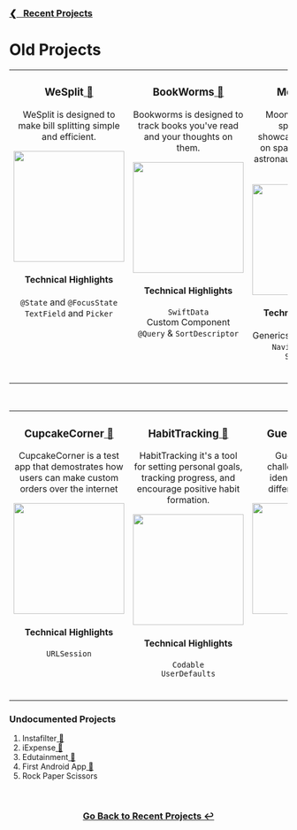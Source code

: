 <h3><a href="https://github.com/ricardonovelot#-recent-projects">❮‎‎‎ &nbsp; Recent Projects</a></h3>

<h1>Old Projects</h1>

<table>
<tr>

<!-- PROJECT 1 -->
  
<td valign="top" align="center" width="380">
<h3>WeSplit<a href="https://github.com/ricardonovelot/WeSplit"> 🔗</a></h3>

<p>WeSplit is designed to make bill splitting simple and efficient.</p>

<img src="https://github.com/ricardonovelot/WeSplit/assets/84286086/3af0962b-8838-441b-8f25-139231efb13a" width="200">
<h4>Technical Highlights</h4>

<p>
  <code>@State</code> and <code>@FocusState</code><br>
  <code>TextField</code> and <code>Picker</code>
</p>
<br>
</td>

<!-- PROJECT 2 -->
  
<td valign="top" align="center" width="380">
<h3>BookWorms<a href="https://github.com/ricardonovelot/BookWorms"> 🔗</a></h3>

<p>Bookworms is designed to track books you've read and your thoughts on them.</p>

<img src="https://github.com/ricardonovelot/BookWorms/assets/84286086/b792b98e-516b-4435-b305-e1f33ece8049" width="200">
<h4>Technical Highlights</h4>

<p>
  <code>SwiftData</code><br>
  Custom Component<br>
  <code>@Query</code> & <code>SortDescriptor</code>
</p>
</td>

<!-- PROJECT 3 -->

<td valign="top" align="center" width="380">

<h3>MoonShot<a href="https://github.com/ricardonovelot/Moonshot"> 🔗</a></h3>

<p>Moonshot dives into space history, showcasing information on space missions and astronauts in an engaging way.</p>

<img src="https://github.com/ricardonovelot/Moonshot/assets/84286086/63e9c612-1b0e-4d8c-b00b-a08ad800ab13" width="200">
<h4>Technical Highlights</h4>

<p>
  Generics for Codable Data<br>
  <code>NavigationLink</code> & <code>ScrollView</code>
</p>
<br>
</td>  
</tr>
</table>
<br>
<!-- ROW 2 -->
<table>
<tr>

<!-- PROJECT 4 -->
  
<td valign="top" align="center" width="380">
  
<h3>CupcakeCorner<a href="https://github.com/ricardonovelot/CupcakeCorner"> 🔗</a></h3>
<p>CupcakeCorner is a test app that demostrates how users can make custom orders over the internet</p>
<img src="https://github.com/ricardonovelot/CupcakeCorner/assets/84286086/bb06f24a-c1c0-4747-9a6e-aab632c614ba" width="200">
<h4>Technical Highlights</h4>
<p>
  <code>URLSession</code><br>
</p>

<br>
</td>

<!-- PROJECT 5 -->
  
<td valign="top" align="center" width="380">

<h3>HabitTracking<a href="https://github.com/ricardonovelot/HabitTracking"> 🔗</a></h3>
<p>HabitTracking it's a tool for setting personal goals, tracking progress, and encourage positive habit formation.</p>
<img src="https://github.com/ricardonovelot/HabitTracking/assets/84286086/f017d372-8d37-4ad2-8480-7f9600f79d8d" width="200">
<h4>Technical Highlights</h4>
<p>
  <code>Codable</code><br>
  <code>UserDefaults</code>
</p>

<br>
</td>

<!-- PROJECT 6 -->

<td valign="top" align="center" width="380">

<h3>GuessTheFlag<a href="https://github.com/ricardonovelot/GuessTheFlag"> 🔗</a></h3>
<p>Guess The Flag challenges users to identify flags from different countries.</p>
<img src="https://github.com/ricardonovelot/GuessTheFlag/assets/84286086/d12abbd2-581b-403f-b7cb-b6e6e3f5e833" width="200">

<br>
</td>
  
</tr>

</table>

<h3>Undocumented Projects</h3>
<ol>
<li>Instafilter<a href="https://github.com/ricardonovelot/Instafilter"> 🔗</a></li>
<li>iExpense<a href="https://github.com/ricardonovelot/iExpense"> 🔗</a></li>
<li>Edutainment<a href="https://github.com/ricardonovelot/Edutainment"> 🔗</a></li>
<li>First Android App<a href="https://github.com/ricardonovelot/FirstAndroidApp"> 🔗</a></li>
<li>Rock Paper Scissors</li>
  
</ol>

<br>
<h3 align="center"><a href="https://github.com/ricardonovelot">Go Back to Recent Projects ↩</a></h3>
<br>
